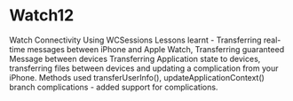 # Watch12
Watch Connectivity Using WCSessions
Lessons learnt - Transferring real-time messages between iPhone and Apple Watch, Transferring guaranteed Message between devices
Transferring Application state to devices, transferring files between devices and updating a complication from your iPhone.
Methods used transferUserInfo(), updateApplicationContext()
branch complications - added support for complications.

